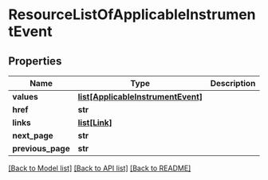 # ResourceListOfApplicableInstrumentEvent


## Properties
Name | Type | Description | Notes
------------ | ------------- | ------------- | -------------
**values** | [**list[ApplicableInstrumentEvent]**](ApplicableInstrumentEvent.md) |  | 
**href** | **str** |  | [optional] 
**links** | [**list[Link]**](Link.md) |  | [optional] 
**next_page** | **str** |  | [optional] 
**previous_page** | **str** |  | [optional] 

[[Back to Model list]](../README.md#documentation-for-models) [[Back to API list]](../README.md#documentation-for-api-endpoints) [[Back to README]](../README.md)



